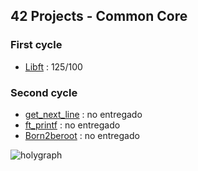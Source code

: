 ## 42 Projects - Common Core

### First cycle
- [Libft](https://github.com/mferest/Cursus42/tree/main/libft) : 125/100

### Second cycle
- [get_next_line](https://github.com/titouanck/42-get_next_line) : no entregado
- [ft_printf](https://github.com/titouanck/42-ft_printf) : no entregado
- [Born2beroot](https://github.com/titouanck/42-Born2beroot) : no entregado



![holygraph](https://github.com/titouanck/42-cursus/assets/87268044/b1111d6f-4dcb-43d3-a518-abce7f0eeab8)
